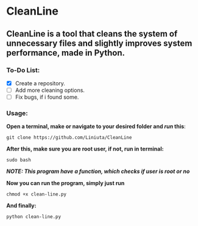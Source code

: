 # CleanLine
## CleanLine is a tool that cleans the system of unnecessary files and slightly improves system performance, made in Python.
### To-Do List:
- [x] Create a repository.
- [ ] Add more cleaning options.
- [ ] Fix bugs, if i found some.
### Usage:
**Open a terminal, make or navigate to your desired folder and _run_ this**:
``` 
git clone https://github.com/Liniuta/CleanLine 
```
**After this, make sure you are root user, if not, run in terminal:**
```
sudo bash
```
***NOTE: This program have a function, which checks if user is root or no***

**Now you can run the program, simply just run**
```
chmod +x clean-line.py
```
**And finally:**
```
python clean-line.py
```
